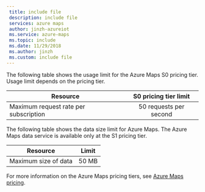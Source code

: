 ```yaml
---
 title: include file
 description: include file
 services: azure maps
 author: jinzh-azureiot
 ms.service: azure-maps
 ms.topic: include
 ms.date: 11/29/2018
 ms.author: jinzh
 ms.custom: include file
---
```


The following table shows the usage limit for the Azure Maps S0 pricing tier. Usage limit depends on the pricing tier. 

| Resource                              | S0 pricing tier limit |
|---------------------------------------|:---------------------:|
| Maximum request rate per subscription |   50 requests per second  |


The following table shows the data size limit for Azure Maps. The Azure Maps data service is available only at the S1 pricing tier.

| Resource                              | Limit |
|---------------------------------------|:---------------------:|
| Maximum size of data |   50 MB  |


For more information on the Azure Maps pricing tiers, see [Azure Maps pricing](https://azure.microsoft.com/pricing/details/azure-maps/).
